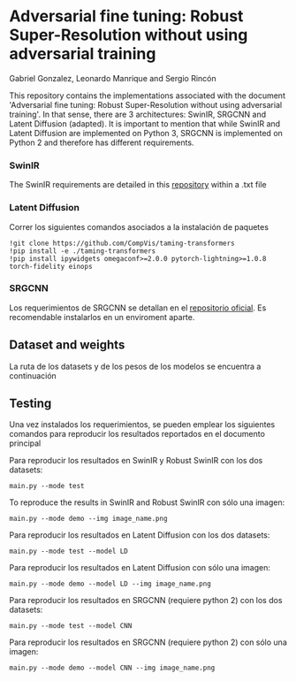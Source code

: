 # Adversarial fine tuning: Robust Super-Resolution without using adversarial training

Gabriel Gonzalez, Leonardo Manrique and Sergio Rincón


This repository contains the implementations associated with the document 'Adversarial fine tuning: Robust Super-Resolution without using adversarial training'. In that sense, there are 3 architectures: SwinIR, SRGCNN and Latent Diffusion (adapted). It is important to mention that while SwinIR and Latent Diffusion are implemented on Python 3, SRGCNN is implemented on Python 2 and therefore has different requirements. 


### SwinIR
The SwinIR requirements are detailed in this [repository](https://github.com/cszn/KAIR) within a .txt file


### Latent Diffusion
Correr los siguientes comandos asociados a la instalación de paquetes
```
!git clone https://github.com/CompVis/taming-transformers
!pip install -e ./taming-transformers
!pip install ipywidgets omegaconf>=2.0.0 pytorch-lightning>=1.0.8 torch-fidelity einops
```
### SRGCNN
Los requerimientos de SRGCNN se detallan en el [repositorio oficial](https://github.com/hellloxiaotian/ESRGCNN). Es recomendable instalarlos en un 
enviroment aparte. 

## Dataset and weights
La ruta de los datasets y de los pesos de los modelos se encuentra a continuación

## Testing

Una vez instalados los requerimientos, se pueden emplear los siguientes comandos para reproducir los resultados reportados en el documento principal 

Para reproducir los resultados en SwinIR y Robust SwinIR con los dos datasets:
```
main.py --mode test
```

To reproduce the results in SwinIR and Robust SwinIR con sólo una imagen:
```
main.py --mode demo --img image_name.png
```

Para reproducir los resultados en Latent Diffusion con los dos datasets:
```
main.py --mode test --model LD
```

Para reproducir los resultados en Latent Diffusion con sólo una imagen:
```
main.py --mode demo --model LD --img image_name.png
```

Para reproducir los resultados en SRGCNN (requiere python 2) con los dos datasets:
```
main.py --mode test --model CNN
```

Para reproducir los resultados en SRGCNN (requiere python 2) con sólo una imagen:
```
main.py --mode demo --model CNN --img image_name.png
```
